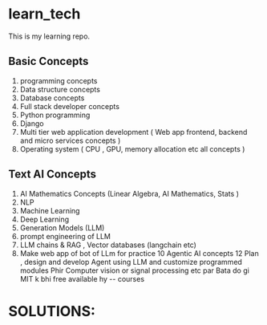 # learn_tech
This is my learning repo.
## Basic Concepts 
1. programming concepts 
2. Data structure concepts 
3. Database concepts
4. Full stack developer concepts
5. Python programming 
6. Django
7. Multi tier web application development ( Web app frontend, backend and micro services concepts )
8. Operating system ( CPU , GPU,  memory allocation etc all concepts )
## Text AI Concepts 
1. AI Mathematics Concepts (Linear Algebra, AI Mathematics, Stats )
2. NLP
4. Machine Learning 
5. Deep Learning
6. Generation Models (LLM)
7. prompt engineering of LLM 
8. LLM chains & RAG , Vector databases (langchain etc)
9. Make web app of bot of LLm for practice 
10 Agentic AI concepts
12 Plan , design and develop Agent using  LLM and customize programmed modules
Phir Computer vision or signal processing etc par Bata do gi
MIT k bhi free available hy -- courses


# SOLUTIONS:
